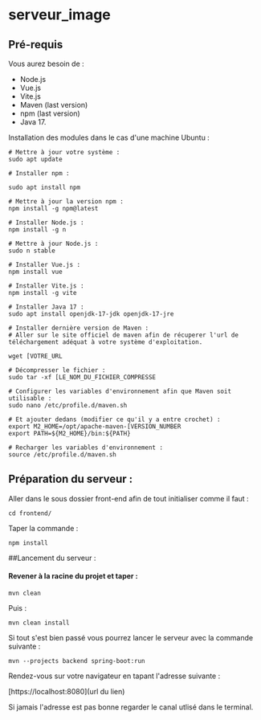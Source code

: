 # serveur_image

## Pré-requis

Vous aurez besoin de :
- Node.js
- Vue.js
- Vite.js
- Maven (last version)
- npm (last version)
- Java 17.

Installation des modules dans le cas d'une machine Ubuntu :

```
# Mettre à jour votre système :
sudo apt update

# Installer npm :

sudo apt install npm

# Mettre à jour la version npm :
npm install -g npm@latest

# Installer Node.js :
npm install -g n

# Mettre à jour Node.js :
sudo n stable

# Installer Vue.js :
npm install vue

# Installer Vite.js :
npm install -g vite

# Installer Java 17 :
sudo apt install openjdk-17-jdk openjdk-17-jre

# Installer dernière version de Maven :
# Aller sur le site officiel de maven afin de récuperer l'url de téléchargement adéquat à votre système d'exploitation.

wget [VOTRE_URL

# Décompresser le fichier :
sudo tar -xf [LE_NOM_DU_FICHIER_COMPRESSE

# Configurer les variables d'environnement afin que Maven soit utilisable :
sudo nano /etc/profile.d/maven.sh

# Et ajouter dedans (modifier ce qu'il y a entre crochet) :
export M2_HOME=/opt/apache-maven-[VERSION_NUMBER
export PATH=${M2_HOME}/bin:${PATH}

# Recharger les variables d'environnement : 
source /etc/profile.d/maven.sh
```

## Préparation du serveur :

Aller dans le sous dossier front-end afin de tout initialiser comme il faut : 

```cd frontend/```

Taper la commande : 

```npm install```

##Lancement du serveur :

#### Revener à la racine du projet et taper :

```mvn clean```

Puis : 

```mvn clean install```

Si tout s'est bien passé vous pourrez lancer le serveur avec la commande suivante : 

```mvn --projects backend spring-boot:run```

Rendez-vous sur votre navigateur en tapant l'adresse suivante : 

[https://localhost:8080](url du lien)

Si jamais l'adresse est pas bonne regarder le canal utlisé dans le terminal.



